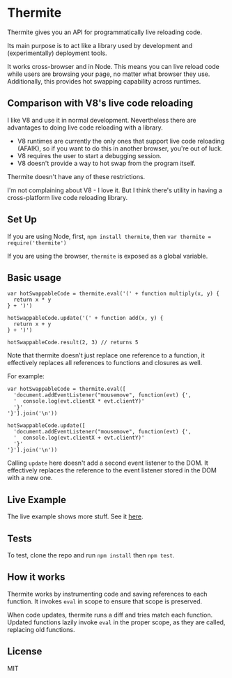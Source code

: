 Thermite
========

Thermite gives you an API for programmatically live reloading code.

Its main purpose is to act like a library used by
development and (experimentally) deployment tools.

It works cross-browser and in Node.
This means you can live reload code while users are browsing your page,
no matter what browser they use.
Additionally, this provides hot swapping capability across runtimes.

Comparison with V8's live code reloading
----------------------------------------

I like V8 and use it in normal development.
Nevertheless there are advantages to doing live code reloading with a library.

* V8 runtimes are currently the only ones that support live code reloading
(AFAIK),
so if you want to do this in another browser,
you're out of luck.
* V8 requires the user to start a debugging session.
* V8 doesn't provide a way to hot swap from the program itself.

Thermite doesn't have any of these restrictions.

I'm not complaining about V8 - I love it.
But I think there's utility
in having a cross-platform live code reloading library.

Set Up
------

If you are using Node, first, `npm install thermite`,
then `var thermite = require('thermite')`

If you are using the browser, `thermite` is exposed as a global variable.

Basic usage
-----------

    var hotSwappableCode = thermite.eval('(' + function multiply(x, y) {
      return x * y
    } + ')')

    hotSwappableCode.update('(' + function add(x, y) {
      return x + y
    } + ')')

    hotSwappableCode.result(2, 3) // returns 5

Note that thermite doesn't just replace one reference to a function,
it effectively replaces all references to functions and closures as well.

For example:

    var hotSwappableCode = thermite.eval([
      'document.addEventListener("mousemove", function(evt) {',
      '  console.log(evt.clientX * evt.clientY)'
      '}'
    '}'].join('\n'))

    hotSwappableCode.update([
      'document.addEventListener("mousemove", function(evt) {',
      '  console.log(evt.clientX + evt.clientY)'
      '}'
    '}'].join('\n'))

Calling `update` here doesn't add a second event listener to the DOM.
It effectively replaces the reference to the event listener stored in the DOM
with a new one.

Live Example
------------

The live example shows more stuff.
See it [here](#todo).

Tests
-----

To test, clone the repo and run `npm install` then `npm test`.

How it works
------------

Thermite works by instrumenting code
and saving references to each function.
It invokes `eval` in scope to ensure that scope is preserved.

When code updates,
thermite runs a diff and tries match each function.
Updated functions lazily invoke `eval` in the proper scope,
as they are called,
replacing old functions.

License
-------

MIT
